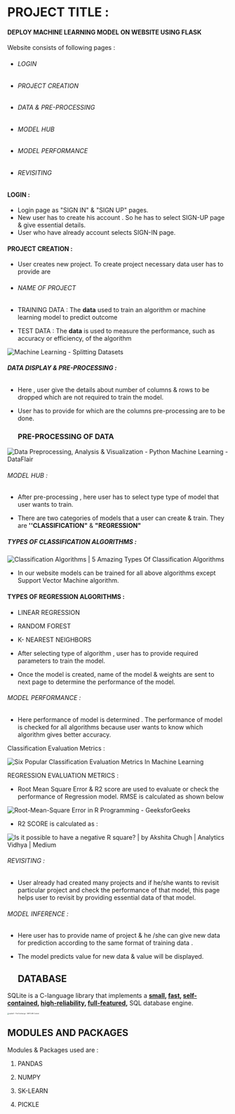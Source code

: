 # **PROJECT TITLE :**

#### DEPLOY MACHINE LEARNING MODEL ON WEBSITE USING FLASK

Website consists of following pages :

- ###### LOGIN 

- ###### PROJECT CREATION 

- ###### DATA & PRE-PROCESSING

- ###### MODEL HUB

- ###### MODEL PERFORMANCE

- ###### REVISITING

#### LOGIN :

- Login page as "SIGN IN" & "SIGN UP" pages.
- New user has to create his account . So he has to select SIGN-UP page & give essential details.
- User who have already account selects SIGN-IN page.

#### PROJECT CREATION :

- User creates new project.  To create project  necessary  data user has to provide are

- ###### NAME OF PROJECT

- TRAINING DATA : The **data** used to train an algorithm or machine learning model to predict outcome

- TEST DATA : The **data** is used to measure the performance, such as accuracy or efficiency, of the algorithm 

  

![Machine Learning - Splitting Datasets](https://image.slidesharecdn.com/mlregression-splittingdatasets-170914113926/95/machine-learning-splitting-datasets-3-638.jpg?cb=1505389251)



###### **DATA DISPLAY & PRE-PROCESSING :**

- Here , user give the details about number of columns & rows to be dropped which are not required to train the model.

- User has to provide for which are the columns pre-processing are to be done.

  ### PRE-PROCESSING  OF DATA 

  

![Data Preprocessing, Analysis & Visualization - Python Machine Learning -  DataFlair](https://data-flair.training/blogs/wp-content/uploads/sites/2/2018/07/Data-Preprocessing-in-Python-Machine-Learning-01.jpg)



###### MODEL HUB :

- After pre-processing , here user has to select type type of model that user wants to train.

- There are two categories of models that a user can create & train. They are **''CLASSIFICATION"** & **"REGRESSION"**

##### TYPES OF CLASSIFICATION ALGORITHMS :



![Classification Algorithms | 5 Amazing Types Of Classification Algorithms](https://cdn.educba.com/academy/wp-content/uploads/2019/09/Explain-Classification-Algorithms-in-Detail.png)

- In our website models can be trained for all  above algorithms except Support Vector Machine algorithm.

#### TYPES OF REGRESSION ALGORITHMS :

- LINEAR REGRESSION
- RANDOM FOREST
- K- NEAREST NEIGHBORS



- After selecting type of algorithm , user has to provide required parameters to train the model.
- Once the model is created, name of the model & weights are sent to next page to  determine the performance of the model.

###### MODEL PERFORMANCE :

- Here performance of model is determined . The performance of model is checked for all algorithms because user wants to  know which algorithm gives better accuracy.

Classification  Evaluation Metrics :

![Six Popular Classification Evaluation Metrics In Machine Learning](https://i1.wp.com/dataaspirant.com/wp-content/uploads/2020/08/2_6_classification_evaluation_metrics.png?resize=554%2C397&ssl=1)



REGRESSION EVALUATION METRICS :

- Root Mean Square Error  & R2 score are used to evaluate or check the performance of Regression model. RMSE is calculated as shown below

![Root-Mean-Square Error in R Programming - GeeksforGeeks](https://media.geeksforgeeks.org/wp-content/uploads/20200622171741/RMSE1.jpg)

- R2 SCORE is calculated as :



![Is it possible to have a negative R square? | by Akshita Chugh | Analytics  Vidhya | Medium](https://miro.medium.com/max/548/0*jVpjpGjTiIFlU8cv.png)

###### REVISITING :

- User  already  had created many projects and if he/she wants to revisit particular project and check the performance of that model, this page helps user to revisit by providing essential data of that model.

###### MODEL INFERENCE :

- Here user has to provide name of project &  he /she can give new data for prediction  according to the same format of training data .

- The model predicts value for new data & value will be displayed.

  ## DATABASE

SQLite is a C-language library that implements a **[small](https://www.sqlite.org/footprint.html), [fast](https://www.sqlite.org/fasterthanfs.html), [self-contained](https://www.sqlite.org/selfcontained.html),  [high-reliability](https://www.sqlite.org/hirely.html), [full-featured](https://www.sqlite.org/fullsql.html),** SQL database engine. 

<img src="https://www.mathworks.com/matlabcentral/mlc-downloads/downloads/257c98ce-cf7f-4bad-9bec-854570c6172a/5bd68a7c-1339-477b-94b0-5a2e65cabe01/images/screenshot.png" alt="sqlite3 - File Exchange - MATLAB Central" style="zoom: 25%;" />

## MODULES AND PACKAGES 

Modules & Packages used are :

1. PANDAS

2. NUMPY

3. SK-LEARN

4. PICKLE

   